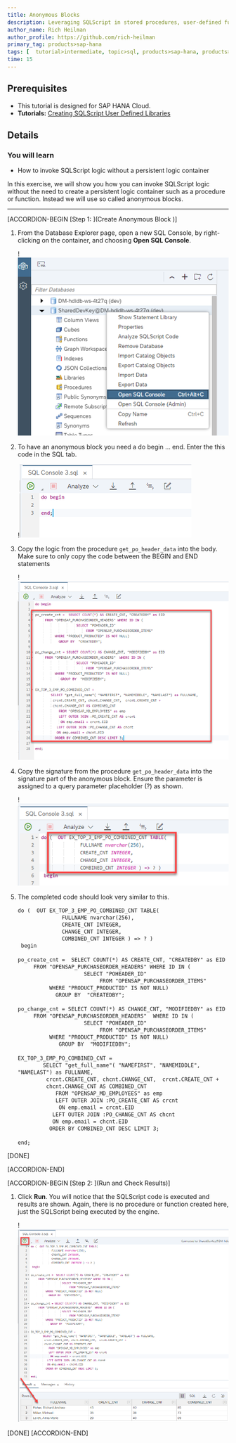 ```yaml
---
title: Anonymous Blocks
description: Leveraging SQLScript in stored procedures, user-defined functions, and user-defined libraries.
author_name: Rich Heilman
author_profile: https://github.com/rich-heilman
primary_tag: products>sap-hana
tags: [  tutorial>intermediate, topic>sql, products>sap-hana, products>sap-hana-cloud, products>sap-business-application-studio]  
time: 15
---
```

## Prerequisites  
- This tutorial is designed for SAP HANA Cloud.
- **Tutorials:** [Creating SQLScript User Defined Libraries](hana-cloud-sqlscript-libraries)

## Details
### You will learn  
- How to invoke SQLScript logic without a persistent logic container  

In this exercise, we will show you how you can invoke SQLScript logic without the need to create a persistent logic container such as a procedure or function. Instead we will use so called anonymous blocks.

---

[ACCORDION-BEGIN [Step 1: ](Create Anonymous Block )]

1. From the Database Explorer page, open a new SQL Console, by right-clicking on the container, and choosing **Open SQL Console**.

    !![SQL console](1_1.png)

2. To have an anonymous block you need a do begin … end.  Enter the this code in the SQL tab.

    !![SQL tab](1_2.png)

3. Copy the logic from the procedure `get_po_header_data` into the body.  Make sure to only copy the code between the BEGIN and END statements

    !![logic](1_3.png)

4. Copy the signature from the procedure `get_po_header_data` into the signature part of the anonymous block. Ensure the parameter is assigned to a query parameter placeholder (?) as shown.

    !![sql code](1_4.png)

5. The completed code should look very similar to this.

    ```SQLCRIPT
    do (  OUT EX_TOP_3_EMP_PO_COMBINED_CNT TABLE(
                  FULLNAME nvarchar(256),
                  CREATE_CNT INTEGER,
                  CHANGE_CNT INTEGER,
                  COMBINED_CNT INTEGER ) => ? )
     begin

    po_create_cnt =  SELECT COUNT(*) AS CREATE_CNT, "CREATEDBY" as EID
         FROM "OPENSAP_PURCHASEORDER_HEADERS" WHERE ID IN (
                         SELECT "POHEADER_ID"
                              FROM "OPENSAP_PURCHASEORDER_ITEMS"
              WHERE "PRODUCT_PRODUCTID" IS NOT NULL)
                GROUP BY  "CREATEDBY";

    po_change_cnt = SELECT COUNT(*) AS CHANGE_CNT, "MODIFIEDBY" as EID
         FROM "OPENSAP_PURCHASEORDER_HEADERS"  WHERE ID IN (
                         SELECT "POHEADER_ID"
                              FROM "OPENSAP_PURCHASEORDER_ITEMS"
              WHERE "PRODUCT_PRODUCTID" IS NOT NULL)
                 GROUP BY  "MODIFIEDBY";

    EX_TOP_3_EMP_PO_COMBINED_CNT =
            SELECT "get_full_name"( "NAMEFIRST", "NAMEMIDDLE", "NAMELAST") as FULLNAME,
             crcnt.CREATE_CNT, chcnt.CHANGE_CNT,  crcnt.CREATE_CNT +
             chcnt.CHANGE_CNT AS COMBINED_CNT
                FROM "OPENSAP_MD_EMPLOYEES" as emp
                LEFT OUTER JOIN :PO_CREATE_CNT AS crcnt
                 ON emp.email = crcnt.EID
               LEFT OUTER JOIN :PO_CHANGE_CNT AS chcnt
               ON emp.email = chcnt.EID
              ORDER BY COMBINED_CNT DESC LIMIT 3;

    end;
    ```

[DONE]

[ACCORDION-END]


[ACCORDION-BEGIN [Step 2: ](Run and Check Results)]

1. Click **Run**.  You will notice that the SQLScript code is executed and results are shown.  Again, there is no procedure or function created here, just the SQLScript being executed by the engine.

    !![SQL executed](2_1.png)


[DONE]
[ACCORDION-END]
